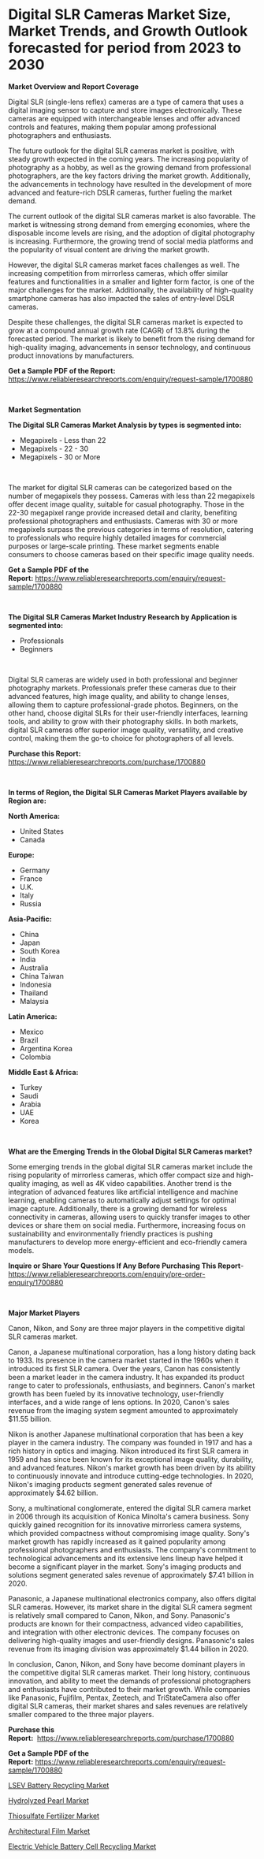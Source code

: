 <p><h1>Digital SLR Cameras Market Size, Market Trends, and Growth Outlook forecasted for period from 2023 to 2030</h1></p><p><strong>Market Overview and Report Coverage</strong></p>
<p><p>Digital SLR (single-lens reflex) cameras are a type of camera that uses a digital imaging sensor to capture and store images electronically. These cameras are equipped with interchangeable lenses and offer advanced controls and features, making them popular among professional photographers and enthusiasts.</p><p>The future outlook for the digital SLR cameras market is positive, with steady growth expected in the coming years. The increasing popularity of photography as a hobby, as well as the growing demand from professional photographers, are the key factors driving the market growth. Additionally, the advancements in technology have resulted in the development of more advanced and feature-rich DSLR cameras, further fueling the market demand.</p><p>The current outlook of the digital SLR cameras market is also favorable. The market is witnessing strong demand from emerging economies, where the disposable income levels are rising, and the adoption of digital photography is increasing. Furthermore, the growing trend of social media platforms and the popularity of visual content are driving the market growth.</p><p>However, the digital SLR cameras market faces challenges as well. The increasing competition from mirrorless cameras, which offer similar features and functionalities in a smaller and lighter form factor, is one of the major challenges for the market. Additionally, the availability of high-quality smartphone cameras has also impacted the sales of entry-level DSLR cameras.</p><p>Despite these challenges, the digital SLR cameras market is expected to grow at a compound annual growth rate (CAGR) of 13.8% during the forecasted period. The market is likely to benefit from the rising demand for high-quality imaging, advancements in sensor technology, and continuous product innovations by manufacturers.</p></p>
<p><strong>Get a Sample PDF of the Report:</strong> <a href="https://www.reliableresearchreports.com/enquiry/request-sample/1700880">https://www.reliableresearchreports.com/enquiry/request-sample/1700880</a></p>
<p>&nbsp;</p>
<p><strong>Market Segmentation</strong></p>
<p><strong>The Digital SLR Cameras Market Analysis by types is segmented into:</strong></p>
<p><ul><li>Megapixels - Less than 22</li><li>Megapixels - 22 - 30</li><li>Megapixels - 30 or More</li></ul></p>
<p>&nbsp;</p>
<p><p>The market for digital SLR cameras can be categorized based on the number of megapixels they possess. Cameras with less than 22 megapixels offer decent image quality, suitable for casual photography. Those in the 22-30 megapixel range provide increased detail and clarity, benefiting professional photographers and enthusiasts. Cameras with 30 or more megapixels surpass the previous categories in terms of resolution, catering to professionals who require highly detailed images for commercial purposes or large-scale printing. These market segments enable consumers to choose cameras based on their specific image quality needs.</p></p>
<p><strong>Get a Sample PDF of the Report:</strong>&nbsp;<a href="https://www.reliableresearchreports.com/enquiry/request-sample/1700880">https://www.reliableresearchreports.com/enquiry/request-sample/1700880</a></p>
<p>&nbsp;</p>
<p><strong>The Digital SLR Cameras Market Industry Research by Application is segmented into:</strong></p>
<p><ul><li>Professionals</li><li>Beginners</li></ul></p>
<p>&nbsp;</p>
<p><p>Digital SLR cameras are widely used in both professional and beginner photography markets. Professionals prefer these cameras due to their advanced features, high image quality, and ability to change lenses, allowing them to capture professional-grade photos. Beginners, on the other hand, choose digital SLRs for their user-friendly interfaces, learning tools, and ability to grow with their photography skills. In both markets, digital SLR cameras offer superior image quality, versatility, and creative control, making them the go-to choice for photographers of all levels.</p></p>
<p><strong>Purchase this Report:</strong>&nbsp; <a href="https://www.reliableresearchreports.com/purchase/1700880">https://www.reliableresearchreports.com/purchase/1700880</a></p>
<p>&nbsp;</p>
<p><strong>In terms of Region, the Digital SLR Cameras Market Players available by Region are:</strong></p>
<p>
    <p> <strong> North America: </strong>
        <ul>
            <li>United States</li>
            <li>Canada</li>
        </ul>
        </p> 
    <p> <strong> Europe: </strong>
        <ul>
            <li>Germany</li>
            <li>France</li>
            <li>U.K.</li>
            <li>Italy</li>
            <li>Russia</li>
        </ul>
        </p> 
    <p> <strong> Asia-Pacific: </strong>
        <ul>
            <li>China</li>
            <li>Japan</li>
            <li>South Korea</li>
            <li>India</li>
            <li>Australia</li>
            <li>China Taiwan</li>
            <li>Indonesia</li>
            <li>Thailand</li>
            <li>Malaysia</li>
        </ul>
        </p> 
    <p> <strong> Latin America: </strong>
        <ul>
            <li>Mexico</li>
            <li>Brazil</li>
            <li>Argentina Korea</li>
            <li>Colombia</li>
        </ul>
        </p> 
    <p> <strong> Middle East & Africa: </strong>
        <ul>
            <li>Turkey</li>
            <li>Saudi</li>
            <li>Arabia</li>
            <li>UAE</li>
            <li>Korea</li>
        </ul>
    </p>
    </p>
<p>&nbsp;</p>
<p><strong>What are the Emerging Trends in the Global Digital SLR Cameras market?</strong></p>
<p><p>Some emerging trends in the global digital SLR cameras market include the rising popularity of mirrorless cameras, which offer compact size and high-quality imaging, as well as 4K video capabilities. Another trend is the integration of advanced features like artificial intelligence and machine learning, enabling cameras to automatically adjust settings for optimal image capture. Additionally, there is a growing demand for wireless connectivity in cameras, allowing users to quickly transfer images to other devices or share them on social media. Furthermore, increasing focus on sustainability and environmentally friendly practices is pushing manufacturers to develop more energy-efficient and eco-friendly camera models.</p></p>
<p><strong>Inquire or Share Your Questions If Any Before Purchasing This Report</strong>- <a href="https://www.reliableresearchreports.com/enquiry/pre-order-enquiry/1700880">https://www.reliableresearchreports.com/enquiry/pre-order-enquiry/1700880</a></p>
<p>&nbsp;</p>
<p><strong>Major Market Players</strong></p>
<p><p>Canon, Nikon, and Sony are three major players in the competitive digital SLR cameras market. </p><p>Canon, a Japanese multinational corporation, has a long history dating back to 1933. Its presence in the camera market started in the 1960s when it introduced its first SLR camera. Over the years, Canon has consistently been a market leader in the camera industry. It has expanded its product range to cater to professionals, enthusiasts, and beginners. Canon's market growth has been fueled by its innovative technology, user-friendly interfaces, and a wide range of lens options. In 2020, Canon's sales revenue from the imaging system segment amounted to approximately $11.55 billion.</p><p>Nikon is another Japanese multinational corporation that has been a key player in the camera industry. The company was founded in 1917 and has a rich history in optics and imaging. Nikon introduced its first SLR camera in 1959 and has since been known for its exceptional image quality, durability, and advanced features. Nikon's market growth has been driven by its ability to continuously innovate and introduce cutting-edge technologies. In 2020, Nikon's imaging products segment generated sales revenue of approximately $4.62 billion.</p><p>Sony, a multinational conglomerate, entered the digital SLR camera market in 2006 through its acquisition of Konica Minolta's camera business. Sony quickly gained recognition for its innovative mirrorless camera systems, which provided compactness without compromising image quality. Sony's market growth has rapidly increased as it gained popularity among professional photographers and enthusiasts. The company's commitment to technological advancements and its extensive lens lineup have helped it become a significant player in the market. Sony's imaging products and solutions segment generated sales revenue of approximately $7.41 billion in 2020.</p><p>Panasonic, a Japanese multinational electronics company, also offers digital SLR cameras. However, its market share in the digital SLR camera segment is relatively small compared to Canon, Nikon, and Sony. Panasonic's products are known for their compactness, advanced video capabilities, and integration with other electronic devices. The company focuses on delivering high-quality images and user-friendly designs. Panasonic's sales revenue from its imaging division was approximately $1.44 billion in 2020.</p><p>In conclusion, Canon, Nikon, and Sony have become dominant players in the competitive digital SLR cameras market. Their long history, continuous innovation, and ability to meet the demands of professional photographers and enthusiasts have contributed to their market growth. While companies like Panasonic, Fujifilm, Pentax, Zeetech, and TriStateCamera also offer digital SLR cameras, their market shares and sales revenues are relatively smaller compared to the three major players.</p></p>
<p><strong>Purchase this Report:</strong>&nbsp;&nbsp;<a href="https://www.reliableresearchreports.com/purchase/1700880">https://www.reliableresearchreports.com/purchase/1700880</a></p>
<p></p>
<p><strong>Get a Sample PDF of the Report:</strong>&nbsp;<a href="https://www.reliableresearchreports.com/enquiry/request-sample/1700880">https://www.reliableresearchreports.com/enquiry/request-sample/1700880</a></p>
<p><p><a href="https://github.com/Chiragrp25/Market-Research-Report-List-1/blob/main/lsev-battery-recycling-market.md">LSEV Battery Recycling Market</a></p><p><a href="https://medium.com/@irmaabshire/hydrolyzed-pearl-market-competitive-analysis-market-trends-and-forecast-to-2030-c34bba5be473">Hydrolyzed Pearl Market</a></p><p><a href="https://www.linkedin.com/pulse/thiosulfate-fertilizer-market-insights-players-forecast-yjxlc/">Thiosulfate Fertilizer Market</a></p><p><a href="https://www.linkedin.com/pulse/architectural-film-market-size-2023-2030-global-industrial-n0cec/">Architectural Film Market</a></p><p><a href="https://github.com/YashRP12/Market-Research-Report-List-1/blob/main/electric-vehicle-battery-cell-recycling-market.md">Electric Vehicle Battery Cell Recycling Market</a></p></p>
